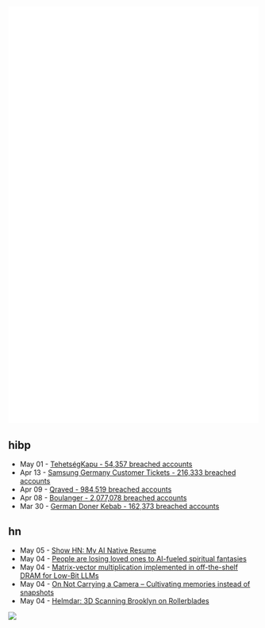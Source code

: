 ![Metrics](https://raw.githubusercontent.com/phixion/phixion/master/metrics.svg)

## hibp

<!--
for https://github.com/phixion/phixion/blob/main/.github/workflows/feeds.yml
-->
<!--START_SECTION:haveibeenpwnd-->
- May 01 - [TehetségKapu - 54,357 breached accounts](https://haveibeenpwned.com/PwnedWebsites#TehetsegKapu)
- Apr 13 - [Samsung Germany Customer Tickets - 216,333 breached accounts](https://haveibeenpwned.com/PwnedWebsites#SamsungGermany)
- Apr 09 - [Qraved - 984,519 breached accounts](https://haveibeenpwned.com/PwnedWebsites#Qraved)
- Apr 08 - [Boulanger - 2,077,078 breached accounts](https://haveibeenpwned.com/PwnedWebsites#Boulanger)
- Mar 30 - [German Doner Kebab - 162,373 breached accounts](https://haveibeenpwned.com/PwnedWebsites#GermanDonerKebab)
<!--END_SECTION:haveibeenpwnd-->

## hn

<!--
for https://github.com/phixion/phixion/blob/main/.github/workflows/feeds.yml
-->
<!--START_SECTION:hn-->
- May 05 - [Show HN: My AI Native Resume](https://ai.jakegaylor.com/)
- May 04 - [People are losing loved ones to AI-fueled spiritual fantasies](https://www.rollingstone.com/culture/culture-features/ai-spiritual-delusions-destroying-human-relationships-1235330175/)
- May 04 - [Matrix-vector multiplication implemented in off-the-shelf DRAM for Low-Bit LLMs](https://arxiv.org/abs/2503.23817)
- May 04 - [On Not Carrying a Camera – Cultivating memories instead of snapshots](https://hedgehogreview.com/issues/after-neoliberalism/articles/on-not-carrying-a-camera)
- May 04 - [Helmdar: 3D Scanning Brooklyn on Rollerblades](https://owentrueblood.com/blog/2025/05/04/helmdar/)
<!--END_SECTION:hn-->

<!--
for https://yhype.me
-->
![](https://hit.yhype.me/github/profile?user_id=13013670)
